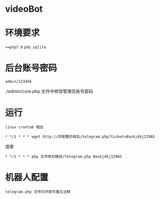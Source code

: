 # videoBot

# 环境要求

`>=php7.0`
`pdo_sqlite`

# 后台账号密码

`admin/123456`

./admin/core.php 文件中修改管理员账号密码

# 运行

`linux crontab 增加`

`* */1 * * * wget http://你配置的域名/telegram.php?ticket=Baskjdkj129AS`

或者 

`* */1 * * * php 文件绝对路径/telegram.php Baskjdkj129AS`

# 机器人配置

`telegram.php 文件打开即可看见注释`

